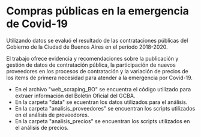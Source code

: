 # Compras públicas en la emergencia de Covid-19
Utilizando datos se evaluó el resultado de las contrataciones públicas del Gobierno de la Ciudad de Buenos Aires en el período 2018-2020. 

El trabajo ofrece evidencia y recomendaciones sobre la publicación y gestión de datos de contratación pública, la participación de nuevos proveedores en los procesos de contratación y la variación de precios de los ítems de primera necesidad para atender a la emergencia por Covid-19.

* En el archivo "web_scraping_BO" se encuentra el código utilizado para extraer información del Boletín Oficial del GCBA.
* En la carpeta "data" se ecuentran los datos utilizados para el análisis.
* En la carpeta "analisis_proveedores" se encuentran los scripts utilizados en el análisis de proveedores.
* En la carpeta "analisis_precios"  se encuentran los scripts utilizados en el análisis de precios.
